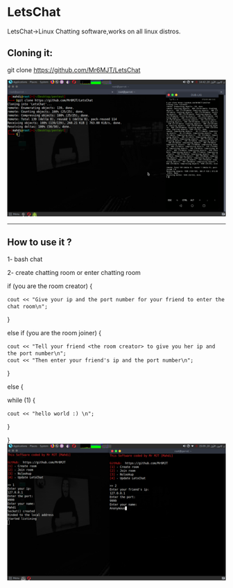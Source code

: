 # LetsChat
LetsChat->Linux Chatting software,works on all linux distros.


Cloning it:
-------------

git clone https://github.com/Mr6MJT/LetsChat

<img src="clone.png">
          



-------------
How to use it ?
--------------

1- bash chat

2- create chatting room or enter chatting room


if (you are the room creator) {

    cout << "Give your ip and the port number for your friend to enter the chat room\n";

}

else if (you are the room joiner) {

    cout << "Tell your friend <the room creator> to give you her ip and the port number\n";
    cout << "Then enter your friend's ip and the port number\n";

}

else {

  while (1) {
  
    
    cout << "hello world :) \n";
   
   }

}
<img src="cn.png">


 

